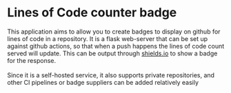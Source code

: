 # Lines of Code counter badge
This application aims to allow you to create badges to display on github for lines of code in a repository.
It is a flask web-server that can be set up against github actions, so that when a push happens the lines of code count served will update. This can be output through [shields.io](https://shields.io/endpoint) to show a badge for the response.
<br><br>
Since it is a self-hosted service, it also supports private repositories, and other CI pipelines or badge suppliers can be added relatively easily